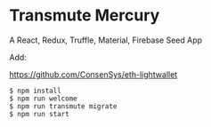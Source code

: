 # Transmute Mercury 

A React, Redux, Truffle, Material, Firebase Seed App

Add: 

https://github.com/ConsenSys/eth-lightwallet

```
$ npm install
$ npm run welcome
$ npm run transmute migrate
$ npm run start
```